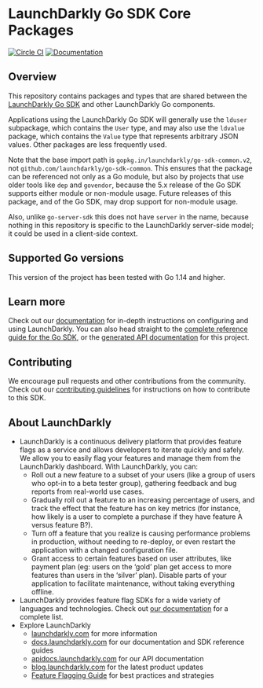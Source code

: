 # LaunchDarkly Go SDK Core Packages

[![Circle CI](https://circleci.com/gh/launchdarkly/go-sdk-common.svg?style=shield)](https://circleci.com/gh/launchdarkly/go-sdk-common) [![Documentation](https://img.shields.io/static/v1?label=go.dev&message=reference&color=00add8)](https://pkg.go.dev/gopkg.in/launchdarkly/go-sdk-common.v2)

## Overview

This repository contains packages and types that are shared between the [LaunchDarkly Go SDK](https://github.com/launchdarkly/go-server-sdk) and other LaunchDarkly Go components.

Applications using the LaunchDarkly Go SDK will generally use the `lduser` subpackage, which contains the `User` type, and may also use the `ldvalue` package, which contains the `Value` type that represents arbitrary JSON values. Other packages are less frequently used.

Note that the base import path is `gopkg.in/launchdarkly/go-sdk-common.v2`, not `github.com/launchdarkly/go-sdk-common`. This ensures that the package can be referenced not only as a Go module, but also by projects that use older tools like `dep` and `govendor`, because the 5.x release of the Go SDK supports either module or non-module usage. Future releases of this package, and of the Go SDK, may drop support for non-module usage.

Also, unlike `go-server-sdk` this does not have `server` in the name, because nothing in this repository is specific to the LaunchDarkly server-side model; it could be used in a client-side context.

## Supported Go versions

This version of the project has been tested with Go 1.14 and higher.

## Learn more

Check out our [documentation](http://docs.launchdarkly.com) for in-depth instructions on configuring and using LaunchDarkly. You can also head straight to the [complete reference guide for the Go SDK](http://docs.launchdarkly.com/docs/go-sdk-reference), or the [generated API documentation](https://godoc.org/gopkg.in/launchdarkly/go-sdk-common.v2) for this project.

## Contributing

We encourage pull requests and other contributions from the community. Check out our [contributing guidelines](CONTRIBUTING.md) for instructions on how to contribute to this SDK.

## About LaunchDarkly

* LaunchDarkly is a continuous delivery platform that provides feature flags as a service and allows developers to iterate quickly and safely. We allow you to easily flag your features and manage them from the LaunchDarkly dashboard.  With LaunchDarkly, you can:
    * Roll out a new feature to a subset of your users (like a group of users who opt-in to a beta tester group), gathering feedback and bug reports from real-world use cases.
    * Gradually roll out a feature to an increasing percentage of users, and track the effect that the feature has on key metrics (for instance, how likely is a user to complete a purchase if they have feature A versus feature B?).
    * Turn off a feature that you realize is causing performance problems in production, without needing to re-deploy, or even restart the application with a changed configuration file.
    * Grant access to certain features based on user attributes, like payment plan (eg: users on the ‘gold’ plan get access to more features than users in the ‘silver’ plan). Disable parts of your application to facilitate maintenance, without taking everything offline.
* LaunchDarkly provides feature flag SDKs for a wide variety of languages and technologies. Check out [our documentation](https://docs.launchdarkly.com/docs) for a complete list.
* Explore LaunchDarkly
    * [launchdarkly.com](https://www.launchdarkly.com/ "LaunchDarkly Main Website") for more information
    * [docs.launchdarkly.com](https://docs.launchdarkly.com/  "LaunchDarkly Documentation") for our documentation and SDK reference guides
    * [apidocs.launchdarkly.com](https://apidocs.launchdarkly.com/  "LaunchDarkly API Documentation") for our API documentation
    * [blog.launchdarkly.com](https://blog.launchdarkly.com/  "LaunchDarkly Blog Documentation") for the latest product updates
    * [Feature Flagging Guide](https://github.com/launchdarkly/featureflags/  "Feature Flagging Guide") for best practices and strategies
